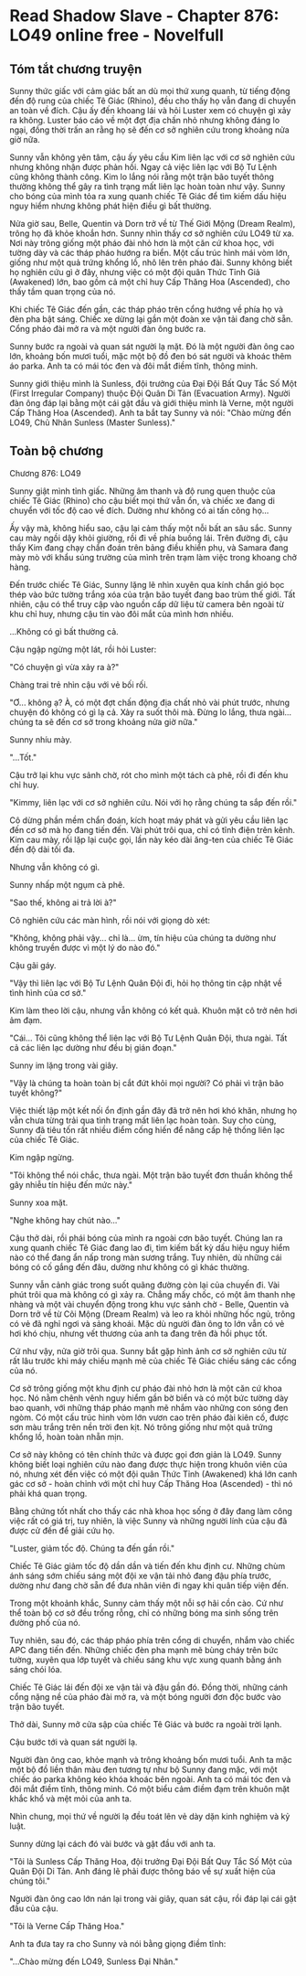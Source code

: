 # Read Shadow Slave - Chapter 876: LO49 online free - Novelfull

## Tóm tắt chương truyện

Sunny thức giấc với cảm giác bất an dù mọi thứ xung quanh, từ tiếng động đến độ rung của chiếc Tê Giác (Rhino), đều cho thấy họ vẫn đang di chuyển an toàn về đích. Cậu ấy đến khoang lái và hỏi Luster xem có chuyện gì xảy ra không. Luster báo cáo về một đợt địa chấn nhỏ nhưng không đáng lo ngại, đồng thời trấn an rằng họ sẽ đến cơ sở nghiên cứu trong khoảng nửa giờ nữa.

Sunny vẫn không yên tâm, cậu ấy yêu cầu Kim liên lạc với cơ sở nghiên cứu nhưng không nhận được phản hồi. Ngay cả việc liên lạc với Bộ Tư Lệnh cũng không thành công. Kim lo lắng nói rằng một trận bão tuyết thông thường không thể gây ra tình trạng mất liên lạc hoàn toàn như vậy. Sunny cho bóng của mình tỏa ra xung quanh chiếc Tê Giác để tìm kiếm dấu hiệu nguy hiểm nhưng không phát hiện điều gì bất thường.

Nửa giờ sau, Belle, Quentin và Dorn trở về từ Thế Giới Mộng (Dream Realm), trông họ đã khỏe khoắn hơn. Sunny nhìn thấy cơ sở nghiên cứu LO49 từ xa. Nơi này trông giống một pháo đài nhỏ hơn là một căn cứ khoa học, với tường dày và các tháp pháo hướng ra biển. Một cấu trúc hình mái vòm lớn, giống như một quả trứng khổng lồ, nhô lên trên pháo đài. Sunny không biết họ nghiên cứu gì ở đây, nhưng việc có một đội quân Thức Tỉnh Giả (Awakened) lớn, bao gồm cả một chỉ huy Cấp Thăng Hoa (Ascended), cho thấy tầm quan trọng của nó.

Khi chiếc Tê Giác đến gần, các tháp pháo trên cổng hướng về phía họ và đèn pha bật sáng. Chiếc xe dừng lại gần một đoàn xe vận tải đang chờ sẵn. Cổng pháo đài mở ra và một người đàn ông bước ra.

Sunny bước ra ngoài và quan sát người lạ mặt. Đó là một người đàn ông cao lớn, khoảng bốn mươi tuổi, mặc một bộ đồ đen bó sát người và khoác thêm áo parka. Anh ta có mái tóc đen và đôi mắt điềm tĩnh, thông minh.

Sunny giới thiệu mình là Sunless, đội trưởng của Đại Đội Bất Quy Tắc Số Một (First Irregular Company) thuộc Đội Quân Di Tản (Evacuation Army). Người đàn ông đáp lại bằng một cái gật đầu và giới thiệu mình là Verne, một người Cấp Thăng Hoa (Ascended). Anh ta bắt tay Sunny và nói: "Chào mừng đến LO49, Chủ Nhân Sunless (Master Sunless)."

## Toàn bộ chương

Chương 876: LO49

Sunny giật mình tỉnh giấc. Những âm thanh và độ rung quen thuộc của chiếc Tê Giác (Rhino) cho cậu biết mọi thứ vẫn ổn, và chiếc xe đang di chuyển với tốc độ cao về đích. Dường như không có ai tấn công họ...

Ấy vậy mà, không hiểu sao, cậu lại cảm thấy một nỗi bất an sâu sắc. Sunny cau mày ngồi dậy khỏi giường, rồi đi về phía buồng lái. Trên đường đi, cậu thấy Kim đang chạy chẩn đoán trên bảng điều khiển phụ, và Samara đang mày mò với khẩu súng trường của mình trên trạm làm việc trong khoang chở hàng.

Đến trước chiếc Tê Giác, Sunny lặng lẽ nhìn xuyên qua kính chắn gió bọc thép vào bức tường trắng xóa của trận bão tuyết đang bao trùm thế giới. Tất nhiên, cậu có thể truy cập vào nguồn cấp dữ liệu từ camera bên ngoài từ khu chỉ huy, nhưng cậu tin vào đôi mắt của mình hơn nhiều.

...Không có gì bất thường cả.

Cậu ngập ngừng một lát, rồi hỏi Luster:

"Có chuyện gì vừa xảy ra à?"

Chàng trai trẻ nhìn cậu với vẻ bối rối.

"Ơ... không ạ? À, có một đợt chấn động địa chất nhỏ vài phút trước, nhưng chuyện đó không có gì lạ cả. Xảy ra suốt thôi mà. Đừng lo lắng, thưa ngài... chúng ta sẽ đến cơ sở trong khoảng nửa giờ nữa."

Sunny nhíu mày.

"...Tốt."

Cậu trở lại khu vực sảnh chờ, rót cho mình một tách cà phê, rồi đi đến khu chỉ huy.

"Kimmy, liên lạc với cơ sở nghiên cứu. Nói với họ rằng chúng ta sắp đến rồi."

Cô dừng phần mềm chẩn đoán, kích hoạt máy phát và gửi yêu cầu liên lạc đến cơ sở mà họ đang tiến đến. Vài phút trôi qua, chỉ có tĩnh điện trên kênh. Kim cau mày, rồi lặp lại cuộc gọi, lần này kéo dài ăng-ten của chiếc Tê Giác đến độ dài tối đa.

Nhưng vẫn không có gì.

Sunny nhấp một ngụm cà phê.

"Sao thế, không ai trả lời à?"

Cô nghiên cứu các màn hình, rồi nói với giọng dò xét:

"Không, không phải vậy... chỉ là... ừm, tín hiệu của chúng ta dường như không truyền được vì một lý do nào đó."

Cậu gãi gáy.

"Vậy thì liên lạc với Bộ Tư Lệnh Quân Đội đi, hỏi họ thông tin cập nhật về tình hình của cơ sở."

Kim làm theo lời cậu, nhưng vẫn không có kết quả. Khuôn mặt cô trở nên hơi ảm đạm.

"Cái... Tôi cũng không thể liên lạc với Bộ Tư Lệnh Quân Đội, thưa ngài. Tất cả các liên lạc dường như đều bị gián đoạn."

Sunny im lặng trong vài giây.

"Vậy là chúng ta hoàn toàn bị cắt đứt khỏi mọi người? Có phải vì trận bão tuyết không?"

Việc thiết lập một kết nối ổn định gần đây đã trở nên hơi khó khăn, nhưng họ vẫn chưa từng trải qua tình trạng mất liên lạc hoàn toàn. Suy cho cùng, Sunny đã tiêu tốn rất nhiều điểm cống hiến để nâng cấp hệ thống liên lạc của chiếc Tê Giác.

Kim ngập ngừng.

"Tôi không thể nói chắc, thưa ngài. Một trận bão tuyết đơn thuần không thể gây nhiễu tín hiệu đến mức này."

Sunny xoa mặt.

"Nghe không hay chút nào..."

Cậu thở dài, rồi phái bóng của mình ra ngoài cơn bão tuyết. Chúng lan ra xung quanh chiếc Tê Giác đang lao đi, tìm kiếm bất kỳ dấu hiệu nguy hiểm nào có thể đang ẩn nấp trong màn sương trắng. Tuy nhiên, dù những cái bóng có cố gắng đến đâu, dường như không có gì khác thường.

Sunny vẫn cảnh giác trong suốt quãng đường còn lại của chuyến đi. Vài phút trôi qua mà không có gì xảy ra. Chẳng mấy chốc, có một âm thanh nhẹ nhàng và một vài chuyển động trong khu vực sảnh chờ - Belle, Quentin và Dorn trở về từ Cõi Mộng (Dream Realm) và leo ra khỏi những hốc ngủ, trông có vẻ đã nghỉ ngơi và sảng khoái. Mặc dù người đàn ông to lớn vẫn có vẻ hơi khó chịu, nhưng vết thương của anh ta đang trên đà hồi phục tốt.

Cứ như vậy, nửa giờ trôi qua. Sunny bắt gặp hình ảnh cơ sở nghiên cứu từ rất lâu trước khi máy chiếu mạnh mẽ của chiếc Tê Giác chiếu sáng các cổng của nó.

Cơ sở trông giống một khu định cư pháo đài nhỏ hơn là một căn cứ khoa học. Nó nằm chênh vênh nguy hiểm gần bờ biển và có một bức tường dày bao quanh, với những tháp pháo mạnh mẽ nhắm vào những con sóng đen ngòm. Có một cấu trúc hình vòm lớn vươn cao trên pháo đài kiên cố, được sơn màu trắng trên nền trời đen kịt. Nó trông giống như một quả trứng khổng lồ, hoàn toàn nhẵn mịn.

Cơ sở này không có tên chính thức và được gọi đơn giản là LO49. Sunny không biết loại nghiên cứu nào đang được thực hiện trong khuôn viên của nó, nhưng xét đến việc có một đội quân Thức Tỉnh (Awakened) khá lớn canh gác cơ sở - hoàn chỉnh với một chỉ huy Cấp Thăng Hoa (Ascended) - thì nó phải khá quan trọng.

Bằng chứng tốt nhất cho thấy các nhà khoa học sống ở đây đang làm công việc rất có giá trị, tuy nhiên, là việc Sunny và những người lính của cậu đã được cử đến để giải cứu họ.

"Luster, giảm tốc độ. Chúng ta đến gần rồi."

Chiếc Tê Giác giảm tốc độ dần dần và tiến đến khu định cư. Những chùm ánh sáng sớm chiếu sáng một đội xe vận tải nhỏ đang đậu phía trước, dường như đang chờ sẵn để đưa nhân viên đi ngay khi quân tiếp viện đến.

Trong một khoảnh khắc, Sunny cảm thấy một nỗi sợ hãi cồn cào. Cứ như thể toàn bộ cơ sở đều trống rỗng, chỉ có những bóng ma sinh sống trên đường phố của nó.

Tuy nhiên, sau đó, các tháp pháo phía trên cổng di chuyển, nhắm vào chiếc APC đang tiến đến. Những chiếc đèn pha mạnh mẽ bùng cháy trên bức tường, xuyên qua lớp tuyết và chiếu sáng khu vực xung quanh bằng ánh sáng chói lóa.

Chiếc Tê Giác lái đến đội xe vận tải và đậu gần đó. Đồng thời, những cánh cổng nặng nề của pháo đài mở ra, và một bóng người đơn độc bước vào trận bão tuyết.

Thở dài, Sunny mở cửa sập của chiếc Tê Giác và bước ra ngoài trời lạnh.

Cậu bước tới và quan sát người lạ.

Người đàn ông cao, khỏe mạnh và trông khoảng bốn mươi tuổi. Anh ta mặc một bộ đồ liền thân màu đen tương tự như bộ Sunny đang mặc, với một chiếc áo parka không kéo khóa khoác bên ngoài. Anh ta có mái tóc đen và đôi mắt điềm tĩnh, thông minh. Có một biểu cảm điềm đạm trên khuôn mặt khắc khổ và mệt mỏi của anh ta.

Nhìn chung, mọi thứ về người lạ đều toát lên vẻ dày dặn kinh nghiệm và kỷ luật.

Sunny dừng lại cách đó vài bước và gật đầu với anh ta.

"Tôi là Sunless Cấp Thăng Hoa, đội trưởng Đại Đội Bất Quy Tắc Số Một của Quân Đội Di Tản. Anh đáng lẽ phải được thông báo về sự xuất hiện của chúng tôi."

Người đàn ông cao lớn nán lại trong vài giây, quan sát cậu, rồi đáp lại cái gật đầu của cậu.

"Tôi là Verne Cấp Thăng Hoa."

Anh ta đưa tay ra cho Sunny và nói bằng giọng điềm tĩnh:

"...Chào mừng đến LO49, Sunless Đại Nhân."